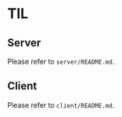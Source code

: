 # TIL

## Server

Please refer to `server/README.md`.

## Client

Please refer to `client/README.md`.